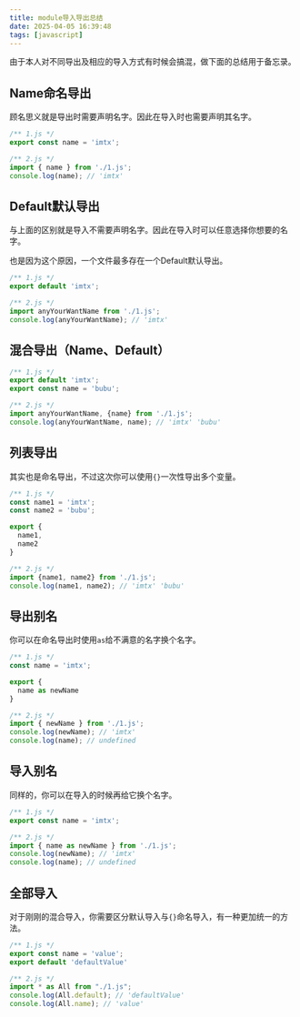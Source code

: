 ```yaml
---
title: module导入导出总结
date: 2025-04-05 16:39:48
tags: [javascript]
---
```

由于本人对不同导出及相应的导入方式有时候会搞混，做下面的总结用于备忘录。

## Name命名导出

顾名思义就是导出时需要声明名字。因此在导入时也需要声明其名字。

```js
/** 1.js */
export const name = 'imtx';

/** 2.js */
import { name } from './1.js';
console.log(name); // 'imtx'
```



## Default默认导出

与上面的区别就是导入不需要声明名字。因此在导入时可以任意选择你想要的名字。

也是因为这个原因，一个文件最多存在一个Default默认导出。

```js
/** 1.js */
export default 'imtx';

/** 2.js */
import anyYourWantName from './1.js';
console.log(anyYourWantName); // 'imtx'
```



## 混合导出（Name、Default）

```js
/** 1.js */
export default 'imtx';
export const name = 'bubu';

/** 2.js */
import anyYourWantName, {name} from './1.js';
console.log(anyYourWantName, name); // 'imtx' 'bubu'
```



## 列表导出

其实也是命名导出，不过这次你可以使用`{}`一次性导出多个变量。

```js
/** 1.js */
const name1 = 'imtx';
const name2 = 'bubu';

export {
  name1,
  name2
}

/** 2.js */
import {name1, name2} from './1.js';
console.log(name1, name2); // 'imtx' 'bubu'
```



## 导出别名

你可以在命名导出时使用`as`给不满意的名字换个名字。

```js
/** 1.js */
const name = 'imtx';

export {
  name as newName
}

/** 2.js */
import { newName } from './1.js';
console.log(newName); // 'imtx'
console.log(name); // undefined
```



## 导入别名

同样的，你可以在导入的时候再给它换个名字。

```js
/** 1.js */
export const name = 'imtx';

/** 2.js */
import { name as newName } from './1.js';
console.log(newName); // 'imtx'
console.log(name); // undefined
```



## 全部导入

对于刚刚的混合导入，你需要区分默认导入与`{}`命名导入，有一种更加统一的方法。

```js
/** 1.js */
export const name = 'value';
export default 'defaultValue'

/** 2.js */
import * as All from "./1.js";
console.log(All.default); // 'defaultValue'
console.log(All.name); // 'value'
```




